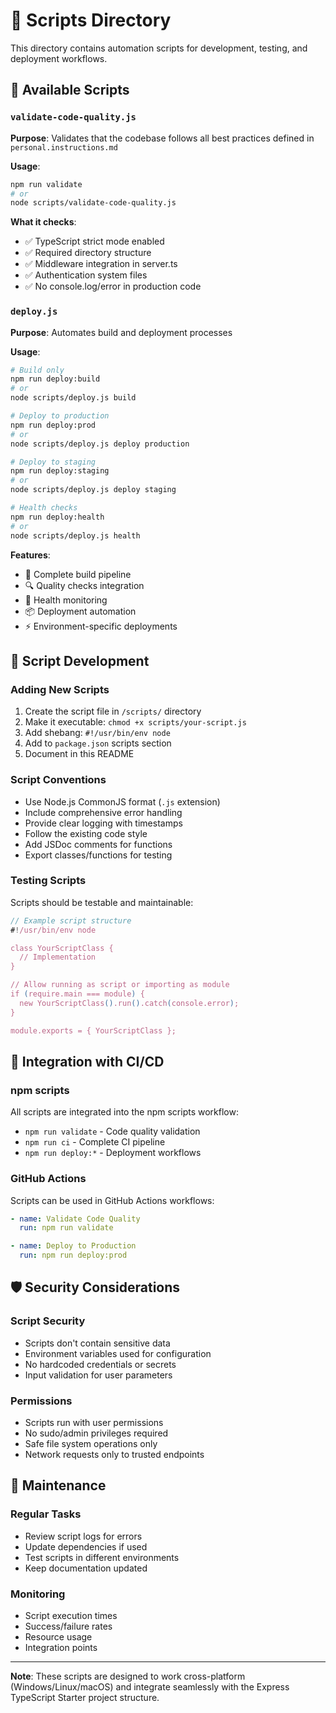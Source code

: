 # 📜 Scripts Directory

This directory contains automation scripts for development, testing, and deployment workflows.

## 📂 Available Scripts

### `validate-code-quality.js`

**Purpose**: Validates that the codebase follows all best practices defined in `personal.instructions.md`

**Usage**:

```bash
npm run validate
# or
node scripts/validate-code-quality.js
```

**What it checks**:

- ✅ TypeScript strict mode enabled
- ✅ Required directory structure
- ✅ Middleware integration in server.ts
- ✅ Authentication system files
- ✅ No console.log/error in production code

### `deploy.js`

**Purpose**: Automates build and deployment processes

**Usage**:

```bash
# Build only
npm run deploy:build
# or
node scripts/deploy.js build

# Deploy to production
npm run deploy:prod
# or
node scripts/deploy.js deploy production

# Deploy to staging
npm run deploy:staging
# or
node scripts/deploy.js deploy staging

# Health checks
npm run deploy:health
# or
node scripts/deploy.js health
```

**Features**:

- 🚀 Complete build pipeline
- 🔍 Quality checks integration
- 🏥 Health monitoring
- 📦 Deployment automation
- ⚡ Environment-specific deployments

## 🔧 Script Development

### Adding New Scripts

1. Create the script file in `/scripts/` directory
2. Make it executable: `chmod +x scripts/your-script.js`
3. Add shebang: `#!/usr/bin/env node`
4. Add to `package.json` scripts section
5. Document in this README

### Script Conventions

- Use Node.js CommonJS format (`.js` extension)
- Include comprehensive error handling
- Provide clear logging with timestamps
- Follow the existing code style
- Add JSDoc comments for functions
- Export classes/functions for testing

### Testing Scripts

Scripts should be testable and maintainable:

```javascript
// Example script structure
#!/usr/bin/env node

class YourScriptClass {
  // Implementation
}

// Allow running as script or importing as module
if (require.main === module) {
  new YourScriptClass().run().catch(console.error);
}

module.exports = { YourScriptClass };
```

## 🚀 Integration with CI/CD

### npm scripts

All scripts are integrated into the npm scripts workflow:

- `npm run validate` - Code quality validation
- `npm run ci` - Complete CI pipeline
- `npm run deploy:*` - Deployment workflows

### GitHub Actions

Scripts can be used in GitHub Actions workflows:

```yaml
- name: Validate Code Quality
  run: npm run validate

- name: Deploy to Production
  run: npm run deploy:prod
```

## 🛡️ Security Considerations

### Script Security

- Scripts don't contain sensitive data
- Environment variables used for configuration
- No hardcoded credentials or secrets
- Input validation for user parameters

### Permissions

- Scripts run with user permissions
- No sudo/admin privileges required
- Safe file system operations only
- Network requests only to trusted endpoints

## 📝 Maintenance

### Regular Tasks

- Review script logs for errors
- Update dependencies if used
- Test scripts in different environments
- Keep documentation updated

### Monitoring

- Script execution times
- Success/failure rates
- Resource usage
- Integration points

---

**Note**: These scripts are designed to work cross-platform (Windows/Linux/macOS) and integrate seamlessly with the Express TypeScript Starter project structure.
